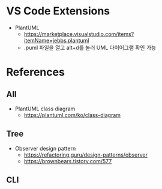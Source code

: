 # VS Code Extensions
- PlantUML
    - https://marketplace.visualstudio.com/items?itemName=jebbs.plantuml
    - .puml 파일을 열고 alt+d를 눌러 UML 다이어그램 확인 가능

# References
## All
- PlantUML class diagram
    - https://plantuml.com/ko/class-diagram

## Tree
- Observer design pattern
    - https://refactoring.guru/design-patterns/observer
    - https://brownbears.tistory.com/577

## CLI
